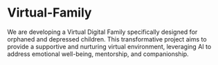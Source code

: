 # Virtual-Family

We are developing a Virtual Digital Family specifically designed for orphaned and depressed children. This transformative project aims to provide a supportive and nurturing virtual environment, leveraging AI to address emotional well-being, mentorship, and companionship.
